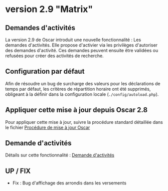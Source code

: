# version 2.9 "Matrix"


## Demandes d'activités

La version 2.9 de Oscar introduit une nouvelle fonctionnalité : Les demandes d'activités. Elle propose d'activier via les privilèges d'autoriser des demandes d'activité. Ces demandes peuvent ensuite être validées ou refusées pour créer des activités de recherche.

## Configuration par défaut

Afin de résoudre un bug de surcharge des valeurs pour les déclarations de temps par défaut, les critères de répartition horaire ont été supprimés, obligeant à la définir dans la configuration locale (`./config/autoload.php`).

## Appliquer cette mise à jour depuis Oscar 2.8

Pour appliquer cette mise à jour, suivre la procédure standard détaillée dans le fichier [Procédure de mise à jour Oscar](./doc/update.md)


## Demande d'activités

Détails sur cette fonctionnalité : [Demande d'activités](doc/activity-request.md)


## UP / FIX

 - Fix : Bug d'affichage des arrondis dans les versements






